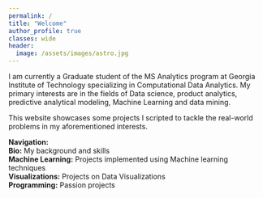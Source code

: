 ```yaml
---
permalink: /
title: "Welcome"
author_profile: true
classes: wide
header:
  image: /assets/images/astro.jpg
---
```



I am currently a Graduate student of the MS Analytics program at Georgia Institute of Technology specializing in Computational Data Analytics. My primary interests are in the fields of Data science, product analytics, predictive analytical modeling, Machine Learning and data mining.  

This website showcases some projects I scripted to tackle the real-world problems in my aforementioned interests.  


**Navigation:**  
**Bio:** My background and skills  
**Machine Learning:** Projects implemented using Machine learning techniques  
**Visualizations:** Projects on Data Visualizations  
**Programming:** Passion projects
